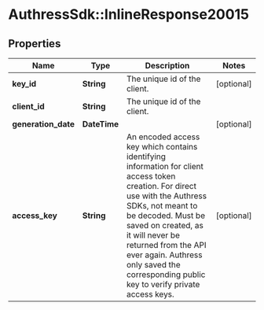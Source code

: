 # AuthressSdk::InlineResponse20015

## Properties
Name | Type | Description | Notes
------------ | ------------- | ------------- | -------------
**key_id** | **String** | The unique id of the client. | [optional] 
**client_id** | **String** | The unique id of the client. | 
**generation_date** | **DateTime** |  | [optional] 
**access_key** | **String** | An encoded access key which contains identifying information for client access token creation. For direct use with the Authress SDKs, not meant to be decoded. Must be saved on created, as it will never be returned from the API ever again. Authress only saved the corresponding public key to verify private access keys. | [optional] 

